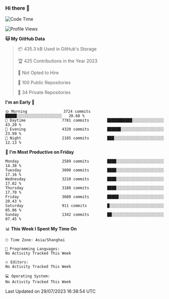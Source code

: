 ### Hi there 👋

<!--
**qbosen/qbosen** is a ✨ _special_ ✨ repository because its `README.md` (this file) appears on your GitHub profile.

Here are some ideas to get you started:

- 🔭 I’m currently working on ...
- 🌱 I’m currently learning ...
- 👯 I’m looking to collaborate on ...
- 🤔 I’m looking for help with ...
- 💬 Ask me about ...
- 📫 How to reach me: ...
- 😄 Pronouns: ...
- ⚡ Fun fact: ...
-->

<!--START_SECTION:waka-->
![Code Time](http://img.shields.io/badge/Code%20Time-2%2C111%20hrs%2036%20mins-blue)

![Profile Views](http://img.shields.io/badge/Profile%20Views-0-blue)

**🐱 My GitHub Data** 

> 📦 435.3 kB Used in GitHub's Storage 
 > 
> 🏆 425 Contributions in the Year 2023
 > 
> 🚫 Not Opted to Hire
 > 
> 📜 100 Public Repositories 
 > 
> 🔑 34 Private Repositories 
 > 
**I'm an Early 🐤** 

```text
🌞 Morning                3724 commits        █████░░░░░░░░░░░░░░░░░░░░   20.68 % 
🌆 Daytime                7781 commits        ███████████░░░░░░░░░░░░░░   43.20 % 
🌃 Evening                4320 commits        ██████░░░░░░░░░░░░░░░░░░░   23.99 % 
🌙 Night                  2185 commits        ███░░░░░░░░░░░░░░░░░░░░░░   12.13 % 
```
📅 **I'm Most Productive on Friday** 

```text
Monday                   2589 commits        ████░░░░░░░░░░░░░░░░░░░░░   14.38 % 
Tuesday                  3090 commits        ████░░░░░░░░░░░░░░░░░░░░░   17.16 % 
Wednesday                3210 commits        ████░░░░░░░░░░░░░░░░░░░░░   17.82 % 
Thursday                 3188 commits        ████░░░░░░░░░░░░░░░░░░░░░   17.70 % 
Friday                   3680 commits        █████░░░░░░░░░░░░░░░░░░░░   20.43 % 
Saturday                 911 commits         █░░░░░░░░░░░░░░░░░░░░░░░░   05.06 % 
Sunday                   1342 commits        ██░░░░░░░░░░░░░░░░░░░░░░░   07.45 % 
```


📊 **This Week I Spent My Time On** 

```text
🕑︎ Time Zone: Asia/Shanghai

💬 Programming Languages: 
No Activity Tracked This Week

🔥 Editors: 
No Activity Tracked This Week

💻 Operating System: 
No Activity Tracked This Week
```


 Last Updated on 29/07/2023 16:38:54 UTC
<!--END_SECTION:waka-->
